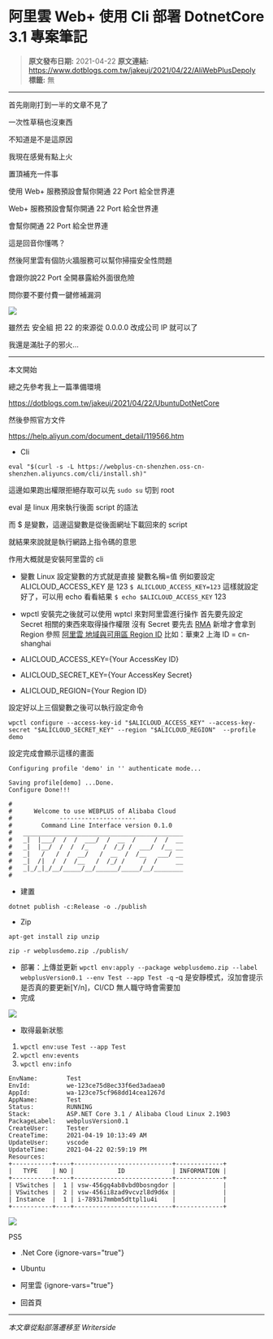 # 阿里雲 Web&#x2B; 使用 Cli  部署 DotnetCore 3.1 專案筆記

> **原文發布日期:** 2021-04-22
> **原文連結:** https://www.dotblogs.com.tw/jakeuj/2021/04/22/AliWebPlusDepoly
> **標籤:** 無

---

首先剛剛打到一半的文章不見了

一次性草稿也沒東西

不知道是不是這原因

我現在感覺有點上火

置頂補充一件事

使用 Web+ 服務預設會幫你開通 22 Port 給全世界連

Web+ 服務預設會幫你開通 22 Port 給全世界連

會幫你開通 22 Port 給全世界連

這是回音你懂嗎？

然後阿里雲有個防火牆服務可以幫你掃描安全性問題

會跟你說22 Port 全開暴露給外面很危險

問你要不要付費一鍵修補漏洞

![](https://dotblogsfile.blob.core.windows.net/user/御星幻/6c006c4c-493e-47b9-b091-8e6876ada30b/1619431121.jfif)

雖然去 安全組 把 22 的來源從 0.0.0.0 改成公司 IP 就可以了

我還是滿肚子的邪火…

---

本文開始

總之先參考我上一篇準備環境

<https://dotblogs.com.tw/jakeuj/2021/04/22/UbuntuDotNetCore>

然後參照官方文件

<https://help.aliyun.com/document_detail/119566.htm>

* Cli

`eval "$(curl -s -L https://webplus-cn-shenzhen.oss-cn-shenzhen.aliyuncs.com/cli/install.sh)"`

這邊如果跑出權限拒絕存取可以先 `sudo su` 切到 root

eval 是 linux 用來執行後面 script 的語法

而 $ 是變數，這邊這變數是從後面網址下載回來的 script

就結果來說就是執行網路上指令碼的意思

作用大概就是安裝阿里雲的 cli

* 變數
  Linux 設定變數的方式就是直接 變數名稱=值
  例如要設定 ALICLOUD\_ACCESS\_KEY 是 123
  `$ ALICLOUD_ACCESS_KEY=123`
  這樣就設定好了，可以用 echo 看看結果
  `$ echo $ALICLOUD_ACCESS_KEY`
  123
* wpctl
  安裝完之後就可以使用 wptcl 來對阿里雲進行操作
  首先要先設定 Secret 相關的東西來取得操作權限
  沒有 Secret 要先去 [RMA](https://ram.console.aliyun.com/) 新增才會拿到
  Region 參照 [阿里雲 地域與可用區 Region ID](https://www.alibabacloud.com/help/zh/doc-detail/40654.htm)
  比如：華東2 上海 ID = cn-shanghai

* ALICLOUD\_ACCESS\_KEY={Your AccessKey ID}
* ALICLOUD\_SECRET\_KEY={Your AccessKey Secret}
* ALICLOUD\_REGION={Your Region ID}

設定好以上三個變數之後可以執行設定命令

`wpctl configure --access-key-id "$ALICLOUD_ACCESS_KEY" --access-key-secret "$ALICLOUD_SECRET_KEY" --region "$ALICLOUD_REGION"  --profile demo`

設定完成會顯示這樣的畫面

```
Configuring profile 'demo' in '' authenticate mode...

Saving profile[demo] ...Done.
Configure Done!!!

#
#      Welcome to use WEBPLUS of Alibaba Cloud
#             ---------------------
#        Command Line Interface version 0.1.0
#   ____________________________________________
#   _|  |___/  /  /  ___/  /  __  /     /  /  __
#   _|  |__/  /  /  /_    /  /_/ /  ___/  /__ __
#   _|   /   /  /  __/   /  __  /  /__   ___/ __
#   _|  /|  /  /  /__   /  /_/ /     /  /     __
#   _|_/_|_/__/_____/__/______/_____/__/________
#
```

* 建置

`dotnet publish -c:Release -o ./publish`

* Zip

`apt-get install zip unzip`

`zip -r webplusdemo.zip ./publish/`

* 部署：上傳並更新
  `wpctl env:apply --package webplusdemo.zip --label webplusVersion0.1 --env Test --app Test -q`
  -q 是安靜模式，沒加會提示是否真的要更新[Y/n]，CI/CD 無人職守時會需要加
* 完成

![](https://dotblogsfile.blob.core.windows.net/user/jakeuj/6c006c4c-493e-47b9-b091-8e6876ada30b/1619074893.png)

* 取得最新狀態

1. `wpctl env:use Test --app Test`
2. `wpctl env:events`
3. `wpctl env:info`

```
EnvName:        Test
EnvId:          we-123ce75d8ec33f6ed3adaea0
AppId:          wa-123ce75cf968dd14cea1267d
AppName:        Test
Status:         RUNNING
Stack:          ASP.NET Core 3.1 / Alibaba Cloud Linux 2.1903
PackageLabel:   webplusVersion0.1
CreateUser:     Tester
CreateTime:     2021-04-19 10:13:49 AM
UpdateUser:     vscode
UpdateTime:     2021-04-22 02:59:19 PM
Resources:
+-----------+----+---------------------------+-------------+
|   TYPE    | NO |            ID             | INFORMATION |
+-----------+----+---------------------------+-------------+
| VSwitches |  1 | vsw-456gq4ab8vbd0bosngdor |             |
| VSwitches |  2 | vsw-456ii8zad9vcvzl8d9d6x |             |
| Instance  |  1 | i-7893i7mmbm5dttpl1u4i    |             |
+-----------+----+---------------------------+-------------+
```

![](https://card.psnprofiles.com/1/jakeuj.png)

PS5

* .Net Core
{ignore-vars="true"}
* Ubuntu
* 阿里雲
{ignore-vars="true"}

* 回首頁

---

*本文章從點部落遷移至 Writerside*
